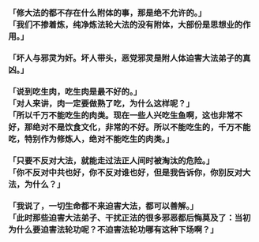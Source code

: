 <h3>
<br>「修大法的都不存在什么附体的事，那是绝不允许的。」
<br>「我们不掺着炼，纯净炼法轮大法的没有附体，大部份是思想业的作用。」
<br>
<br>「坏人与邪灵为奸。坏人带头，恶党邪灵是附人体迫害大法弟子的真凶。」
<br>
<br>「说到吃生肉，吃生肉是最不好的。」
<br>「对人来讲，肉一定要做熟了吃，为什么这样呢？」
<br>「所以千万不能吃生的肉类。现在一些人兴吃生鱼啊，这也非常不好，那绝对不是饮食文化，非常的不好。所以不能吃生的，千万不能吃，特别作为修炼人，绝对不能吃生的肉类。」
<br>
<br>「只要不反对大法，就能走过法正人间时被淘汰的危险。」
<br>「你不反对中共也好，你不反对谁也好，但是我告诉你，你别反对大法，为什么？」
<br>
<br>「我说了，一切生命都不来迫害大法，都可以善解。」
<br>「此时那些迫害大法弟子、干扰正法的很多邪恶都后悔莫及了：当初为什么要迫害法轮功呢？不迫害法轮功哪有这种下场啊？」
</h3>
